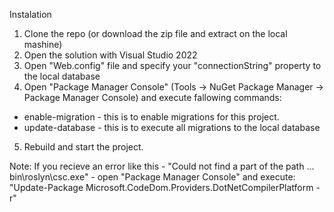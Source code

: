 Instalation
1. Clone the repo (or download the zip file and extract on the local mashine)
2. Open the solution with Visual Studio 2022
3. Open "Web.config" file and specify your "connectionString" property to the local database
4. Open "Package Manager Console" (Tools -> NuGet Package Manager -> Package Manager Console) and execute fallowing commands:
- enable-migration - this is to enable migrations for this project.
- update-database - this is to execute all migrations to the local database
5. Rebuild and start the project. 

Note: If you recieve an error like this - "Could not find a part of the path ... bin\roslyn\csc.exe" - open "Package Manager Console" and execute: 
"Update-Package Microsoft.CodeDom.Providers.DotNetCompilerPlatform -r"
